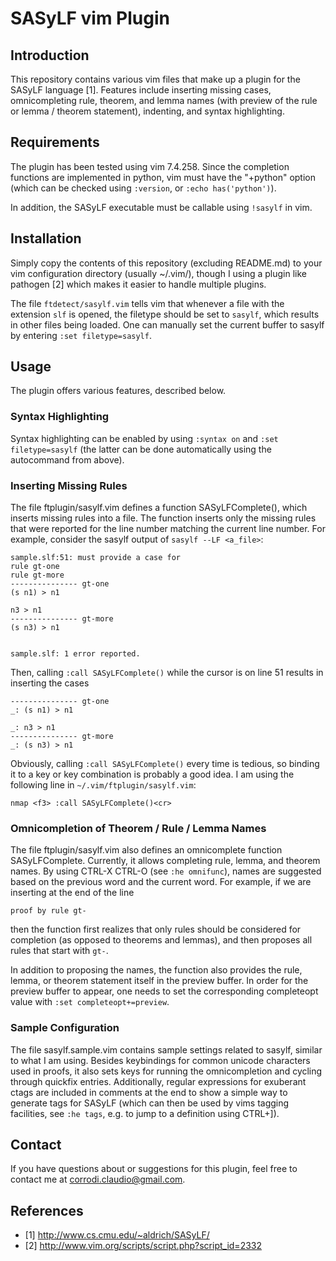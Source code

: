 SASyLF vim Plugin
=================

## Introduction
This repository contains various vim files that make up a plugin for the SASyLF
language [1]. Features include inserting missing cases, omnicompleting rule,
theorem, and lemma names (with preview of the rule or lemma / theorem
statement), indenting, and syntax highlighting.

## Requirements
The plugin has been tested using vim 7.4.258. Since the completion functions
are implemented in python, vim must have the "+python" option (which can be
checked using `:version`, or `:echo has('python')`).

In addition, the SASyLF executable must be callable using `!sasylf` in vim.

## Installation
Simply copy the contents of this repository (excluding README.md) to your vim
configuration directory (usually ~/.vim/), though I using a plugin like
pathogen [2] which makes it easier to handle multiple plugins.

The file `ftdetect/sasylf.vim` tells vim that whenever a file with the
extension `slf` is opened, the filetype should be set to `sasylf`, which
results in other files being loaded. One can manually set the current buffer to
sasylf by entering `:set filetype=sasylf`.

## Usage
The plugin offers various features, described below.

### Syntax Highlighting
Syntax highlighting can be enabled by using ```:syntax on``` and ```:set
filetype=sasylf``` (the latter can be done automatically using the autocommand
from above).

### Inserting Missing Rules
The file ftplugin/sasylf.vim defines a function SASyLFComplete(), which
inserts missing rules into a file. The function inserts only the missing rules
that were reported for the line number matching the current line number. For
example, consider the sasylf output of `sasylf --LF <a_file>`:

```
sample.slf:51: must provide a case for 
rule gt-one
rule gt-more
--------------- gt-one
(s n1) > n1

n3 > n1
--------------- gt-more
(s n3) > n1


sample.slf: 1 error reported.
```

Then, calling `:call SASyLFComplete()` while the cursor is on line 51 results
in inserting the cases

```
--------------- gt-one
_: (s n1) > n1

_: n3 > n1
--------------- gt-more
_: (s n3) > n1
```

Obviously, calling `:call SASyLFComplete()` every time is tedious, so binding
it to a key or key combination is probably a good idea. I am using the
following line in `~/.vim/ftplugin/sasylf.vim`:

```vim
nmap <f3> :call SASyLFComplete()<cr>
```

### Omnicompletion of Theorem / Rule / Lemma Names
The file ftplugin/sasylf.vim also defines an omnicomplete function
SASyLFComplete. Currently, it allows completing rule, lemma, and theorem names.
By using CTRL-X CTRL-O (see `:he omnifunc`), names are suggested based on the
previous word and the current word. For example, if we are inserting at the end
of the line

```vim
proof by rule gt-
```

then the function first realizes that only rules should be considered for
completion (as opposed to theorems and lemmas), and then proposes all rules
that start with `gt-`.

In addition to proposing the names, the function also provides the rule, lemma,
or theorem statement itself in the preview buffer. In order for the preview
buffer to appear, one needs to set the corresponding completeopt value with
`:set completeopt+=preview`.

### Sample Configuration
The file sasylf.sample.vim contains sample settings related to sasylf, similar
to what I am using. Besides keybindings for common unicode characters used in
proofs, it also sets keys for running the omnicompletion and cycling through
quickfix entries. Additionally, regular expressions for exuberant ctags are
included in comments at the end to show a simple way to generate tags for
SASyLF (which can then be used  by vims tagging facilities, see `:he tags`,
e.g. to jump to a definition using CTRL+]).

## Contact
If you have questions about or suggestions for this plugin, feel free to
contact me at corrodi.claudio@gmail.com.

## References
- [1] http://www.cs.cmu.edu/~aldrich/SASyLF/
- [2] http://www.vim.org/scripts/script.php?script_id=2332

